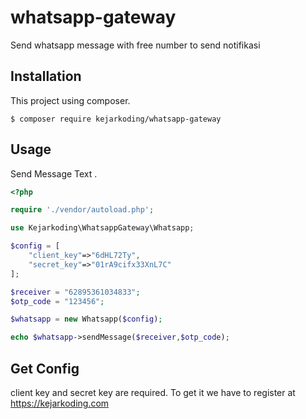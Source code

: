 # whatsapp-gateway
Send whatsapp message with free number to send notifikasi 

## Installation
This project using composer.
```
$ composer require kejarkoding/whatsapp-gateway
```

## Usage
Send Message Text .
```php
<?php

require './vendor/autoload.php';

use Kejarkoding\WhatsappGateway\Whatsapp;

$config = [
    "client_key"=>"6dHL72Ty",
    "secret_key"=>"01rA9cifx33XnL7C"
];

$receiver = "62895361034833";
$otp_code = "123456";

$whatsapp = new Whatsapp($config);

echo $whatsapp->sendMessage($receiver,$otp_code);

```

## Get Config 
client key and secret key are required.
To get it we have to register at https://kejarkoding.com